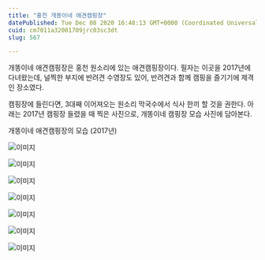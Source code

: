```yaml
---
title: "홍천 개똥이네 애견캠핑장"
datePublished: Tue Dec 08 2020 16:48:13 GMT+0000 (Coordinated Universal Time)
cuid: cm7011a32001709jrc03sc3dt
slug: 567

---
```



개똥이네 애견캠핑장은 홍천 원소리에 있는 애견캠핑장이다. 필자는 이곳을 2017년에 다녀왔는데, 널찍한 부지에 반려견 수영장도 있어, 반려견과 함께 캠핑을 즐기기에 제격인 장소였다.

캠핑장에 들린다면, 3대째 이어져오는 원소리 막국수에서 식사 한끼 할 것을 권한다. 아래는 2017년 캠핑장 들렸을 때 찍은 사진으로, 개똥이네 캠핑장 모습 사진에 담아본다.

개똥이네 애견캠핑장의 모습 (2017년)

![이미지](https://cdn.hashnode.com/res/hashnode/image/upload/v1739250813415/6f74f961-991c-42a0-acab-b2eeecb7bb9b.jpeg)

![이미지](https://cdn.hashnode.com/res/hashnode/image/upload/v1739250815308/af7cbb07-5fd6-4e96-a97e-e184861dd436.jpeg)

![이미지](https://cdn.hashnode.com/res/hashnode/image/upload/v1739250817063/88ba4db6-6442-4a3e-9adf-1555350e6884.jpeg)

![이미지](https://cdn.hashnode.com/res/hashnode/image/upload/v1739250818890/15d82a73-ad41-441f-96fc-bbaff74bebd2.jpeg)

![이미지](https://cdn.hashnode.com/res/hashnode/image/upload/v1739250820844/2cf32c53-86e3-46df-ad51-d79719e5850e.jpeg)

![이미지](https://cdn.hashnode.com/res/hashnode/image/upload/v1739250822520/d2942be9-2886-45ef-8138-b645b2f679e5.jpeg)

![이미지](https://cdn.hashnode.com/res/hashnode/image/upload/v1739250824552/742bbd93-c6cd-4b98-a9ae-a058ba92fa4b.jpeg)